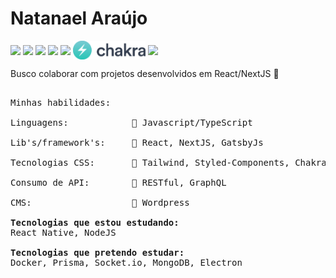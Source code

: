 <div style="display: flex; justify-content: center;">

</div>
                                                                                                                                     
# Natanael Araújo

<link rel="stylesheet" href="https://cdn.jsdelivr.net/gh/devicons/devicon@v2.14.0/devicon.min.css">

<div style="display: inline-block">
<img align="center" height="30 width="30" src="https://cdn.worldvectorlogo.com/logos/typescript.svg">
<img align="center" height="30 width="30" src="https://upload.wikimedia.org/wikipedia/commons/a/a7/React-icon.svg">
  <img align="center" height="30 width="30" src="https://www.rlogical.com/wp-content/uploads/2021/08/Rlogical-Blog-Images-thumbnail.png">
<img align="center" height="30 width="30" src="https://upload.wikimedia.org/wikipedia/commons/d/d5/Tailwind_CSS_Logo.svg">
  <img align="center" height="30 width="30" src="https://symbols.getvecta.com/stencil_25/75_sass.57898c574e.svg">
<img align="center" height="30 width="30" src="https://raw.githubusercontent.com/feguedi/cra-template-chakra-ui-base/HEAD/assets/logo-colored@2x.png">
<img align="center" height="30 width="30" src="https://cdn-icons-png.flaticon.com/512/174/174881.png">
</div>
<br>                                                                                                                         
                                                                                                                         
Busco colaborar com projetos desenvolvidos em React/NextJS :purple_heart:
<pre>

Minhas habilidades:

Linguagens:            🚀 Javascript/TypeScript

Lib's/framework's:     🚀 React, NextJS, GatsbyJs

Tecnologias CSS:       🚀 Tailwind, Styled-Components, Chakra UI, SASS

Consumo de API:        🚀 RESTful, GraphQL

CMS:                   🚀 Wordpress

<b>Tecnologias que estou estudando:</b>
React Native, NodeJS

<b>Tecnologias que pretendo estudar:</b>
Docker, Prisma, Socket.io, MongoDB, Electron

</pre>
